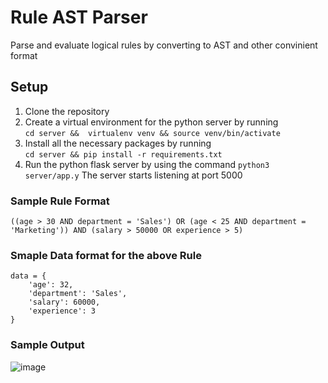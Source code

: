 # Rule AST Parser
Parse and evaluate logical rules by converting to AST and other convinient format

## Setup

1. Clone the repository
2. Create a virtual environment for the python server by running\
  ```cd server &&  virtualenv venv && source venv/bin/activate```
3. Install all the necessary packages by running\
   ```cd server && pip install -r requirements.txt```
4. Run the python flask server by using the command
   ```python3 server/app.y```
   The server starts listening at port 5000

### Sample Rule Format
```((age > 30 AND department = 'Sales') OR (age < 25 AND department = 'Marketing')) AND (salary > 50000 OR experience > 5)```

### Smaple Data format for the above Rule
```
data = {
    'age': 32,
    'department': 'Sales',
    'salary': 60000,
    'experience': 3
}
```

### Sample Output
![image](https://github.com/user-attachments/assets/cea74997-aaaa-4d4f-b54d-68b11093e59e)

